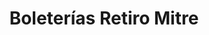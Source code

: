 ---
title: "Boleterías Retiro Mitre"
url: /ciudad-autonoma-de-buenos-aires/boleterias-retiro-mitre/
shop: Tickets
---